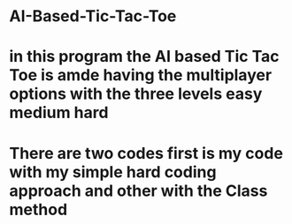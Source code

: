 # AI-Based-Tic-Tac-Toe

# in this program the AI based Tic Tac Toe is amde having the multiplayer options with the three levels easy medium hard

# There are two codes first is my code with my simple hard coding approach and other with the Class method
